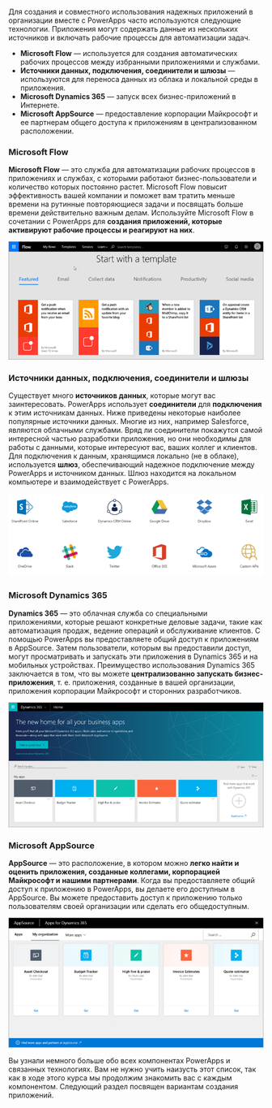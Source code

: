 Для создания и совместного использования надежных приложений в организации вместе с PowerApps часто используются следующие технологии. Приложения могут содержать данные из нескольких источников и включать рабочие процессы для автоматизации задач. 

* **Microsoft Flow** — используется для создания автоматических рабочих процессов между избранными приложениями и службами.
* **Источники данных, подключения, соединители и шлюзы** — используются для переноса данных из облака и локальной среды в приложения.
* **Microsoft Dynamics 365** — запуск всех бизнес-приложений в Интернете.
* **Microsoft AppSource** — предоставление корпорации Майкрософт и ее партнерам общего доступа к приложениям в централизованном расположении.

### <a name="microsoft-flow"></a>Microsoft Flow
**Microsoft Flow** — это служба для автоматизации рабочих процессов в приложениях и службах, с которыми работают бизнес-пользователи и количество которых постоянно растет. Microsoft Flow повысит эффективность вашей компании и поможет вам тратить меньше времени на рутинные повторяющиеся задачи и посвящать больше времени действительно важным делам. Используйте Microsoft Flow в сочетании с PowerApps для **создания приложений, которые активируют рабочие процессы и реагируют на них**.

![Microsoft Flow](./media/learning-powerapps-parts/powerapps-flow.png)

### <a name="data-sources-connections-and-connectors-and-gateways"></a>Источники данных, подключения, соединители и шлюзы
Существует много **источников данных**, которые могут вас заинтересовать. PowerApps использует **соединители** для **подключения** к этим источникам данных. Ниже приведены некоторые наиболее популярные источники данных. Многие из них, например Salesforce, являются облачными службами. Вряд ли соединители покажутся самой интересной частью разработки приложения, но они необходимы для работы с данными, которые интересуют вас, ваших коллег и клиентов. Для подключения к данным, хранящимся локально (не в облаке), используется **шлюз**, обеспечивающий надежное подключение между PowerApps и источником данных. Шлюз находится на локальном компьютере и взаимодействует с PowerApps.

![Источники данных и соединители в PowerApps](./media/learning-powerapps-parts/powerapps-data.png)

### <a name="microsoft-dynamics-365"></a>Microsoft Dynamics 365
**Dynamics 365** — это облачная служба со специальными приложениями, которые решают конкретные деловые задачи, такие как автоматизация продаж, ведение операций и обслуживание клиентов. С помощью PowerApps вы предоставляете общий доступ к приложениям в AppSource. Затем пользователи, которым вы предоставили доступ, могут просматривать и запускать эти приложения в Dynamics 365 и на мобильных устройствах. Преимущество использования Dynamics 365 заключается в том, что вы можете **централизованно запускать бизнес-приложения**, т. е. приложения, созданные в вашей организации, приложения корпорации Майкрософт и сторонних разработчиков.

![Microsoft Dynamics 365](./media/learning-powerapps-parts/powerapps-dynamics.png)

### <a name="microsoft-appsource"></a>Microsoft AppSource
**AppSource** — это расположение, в котором можно **легко найти и оценить приложения, созданные коллегами, корпорацией Майкрософт и нашими партнерами**. Когда вы предоставляете общий доступ к приложению в PowerApps, вы делаете его доступным в AppSource. Вы можете предоставить доступ к приложению только пользователям своей организации или сделать его общедоступным.

![Microsoft AppSource](./media/learning-powerapps-parts/powerapps-appsource.png)

Вы узнали немного больше обо всех компонентах PowerApps и связанных технологиях. Вам не нужно учить наизусть этот список, так как в ходе этого курса мы продолжим знакомить вас с каждым компонентом. Следующий раздел посвящен вариантам создания приложений.

